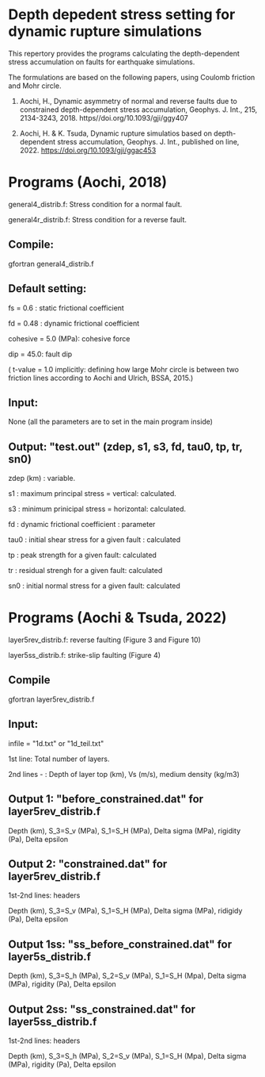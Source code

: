# Depth depedent stress setting for dynamic rupture simulations

This repertory provides the programs calculating the depth-dependent stress accumulation on faults for earthquake simulations.

The formulations are based on the following papers, using Coulomb friction and Mohr circle. 

1. Aochi, H., Dynamic asymmetry of normal and reverse faults due to constrained depth-dependent stress accumulation, Geophys. J. Int., 215, 2134-3243, 2018. https//doi.org/10.1093/gji/ggy407

2. Aochi, H. & K. Tsuda, Dynamic rupture simulatios based on depth-dependent stress accumulation, Geophys. J. Int., published on line, 2022. https://doi.org/10.1093/gji/ggac453

# Programs (Aochi, 2018)

general4_distrib.f: Stress condition for a normal fault. 

general4r_distrib.f: Stress condition for a reverse fault. 

## Compile: 

gfortran general4_distrib.f

## Default setting: 

  fs = 0.6 : static frictional coefficient
  
  fd = 0.48 : dynamic frictional coefficient
  
  cohesive = 5.0 (MPa): cohesive force
  
  dip = 45.0: fault dip
  
  ( t-value = 1.0 implicitly: defining how large Mohr circle is between two friction lines according to Aochi and Ulrich, BSSA, 2015.)

## Input: 

None (all the parameters are to set in the main program inside)

## Output: "test.out" (zdep, s1, s3, fd, tau0, tp, tr, sn0)

  zdep (km) : variable.

  s1 : maximum principal stress = vertical: calculated.

  s3 : minimum prinicipal stress = horizontal: calculated. 

  fd : dynamic frictional coefficient : parameter
  
  tau0 : initial shear stress for a given fault : calculated
  
  tp : peak strength for a given fault: calculated
  
  tr : residual strengh for a given fault: calculated
  
  sn0 : initial normal stress for a given fault: calculated


# Programs (Aochi & Tsuda, 2022)

layer5rev_distrib.f: reverse faulting (Figure 3 and Figure 10)

layer5ss_distrib.f: strike-slip faulting (Figure 4)

## Compile

gfortran layer5rev_distrib.f

## Input:

infile = "1d.txt" or "1d_teil.txt"

1st line: Total number of layers.

2nd lines - : Depth of layer top (km), Vs (m/s), medium density (kg/m3)

## Output 1: "before_constrained.dat" for layer5rev_distrib.f

Depth (km), S_3=S_v (MPa), S_1=S_H (MPa), Delta sigma (MPa), rigidity (Pa), Delta epsilon

## Output 2: "constrained.dat" for layer5rev_distrib.f

1st-2nd lines: headers

Depth (km), S_3=S_v (MPa), S_1=S_H (MPa), Delta sigma (MPa), ridigidy (Pa), Delta epsilon

## Output 1ss: "ss_before_constrained.dat" for layer5s_distrib.f

Depth (km), S_3=S_h (MPa), S_2=S_v (MPa), S_1=S_H (Mpa), Delta sigma (MPa), rigidity (Pa), Delta epsilon

## Output 2ss: "ss_constrained.dat" for layer5ss_distrib.f

1st-2nd lines: headers

Depth (km), S_3=S_h (MPa), S_2=S_v (MPa), S_1=S_H (Mpa), Delta sigma (MPa), rigidity (Pa), Delta epsilon



